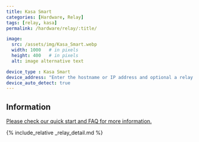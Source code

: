 ```yaml
---
title: Kasa Smart
categories: [Hardware, Relay]
tags: [relay, kasa]
permalink: /hardware/relay/:title/

image:
  src: /assets/img/Kasa_Smart.webp
  width: 1000   # in pixels
  height: 400   # in pixels
  alt: image alternative text

device_type : Kasa Smart
device_address: "Enter the hostname or IP address and optional a relay number seperated by a comma.<br />Ex: `192.168.1.15,1`"
device_auto_detect: true
---
```


## Information


[Please check our quick start and FAQ for more information.](https://www.kasasmart.com/)

{% include_relative _relay_detail.md %}